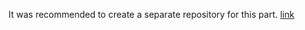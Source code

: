 It was recommended to create a separate repository for this part. [link](https://github.com/Max-Shevchenko-Web/phonebook_backend)